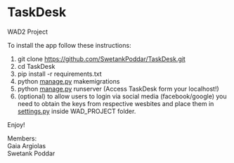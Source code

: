 <h1><a id="TaskDesk_0"></a>TaskDesk</h1>
<p>WAD2 Project</p>
<p>To install the app follow these instructions:</p>
<ol>
<li>git clone <a href="https://github.com/SwetankPoddar/TaskDesk.git">https://github.com/SwetankPoddar/TaskDesk.git</a></li>
<li>cd TaskDesk</li>
<li>pip install -r requirements.txt</li>
<li>python <a href="http://manage.py">manage.py</a> makemigrations</li>
<li>python <a href="http://manage.py">manage.py</a> runserver (Access TaskDesk form your localhost!)</li>
<li>(optional) to allow users to login via social media (facebook/google) you need to obtain the keys from respective wesbites and place them in <a href="http://settings.py">settings.py</a> inside WAD_PROJECT folder.</li>
</ol>
<p>Enjoy!</p>
<p>Members:<br>
Gaia Argiolas<br>
Swetank Poddar</p>

